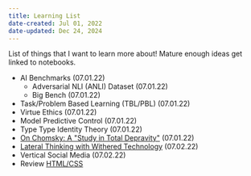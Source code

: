 ```yaml
---
title: Learning List
date-created: Jul 01, 2022
date-updated: Dec 24, 2024
---
```


List of things that I want to learn more about! Mature enough ideas get linked to notebooks.

- AI Benchmarks (07.01.22)
  - Adversarial NLI (ANLI) Dataset (07.01.22)
  - Big Bench (07.01.22)
- Task/Problem Based Learning (TBL/PBL) (07.01.22)
- Virtue Ethics (07.01.22)
- Model Predictive Control (07.01.22)
- Type Type Identity Theory (07.01.22)
- [On Chomsky: A "Study in Total Depravity"](http://bactra.org/chomsky.html) (07.01.22)
- [Lateral Thinking with Withered Technology](https://en.wikipedia.org/wiki/Gunpei_Yokoi#Lateral_Thinking_with_Withered_Technology) (07.02.22)
- Vertical Social Media (07.02.22)
- Review [HTML/CSS](https://internetingishard.netlify.app/)
